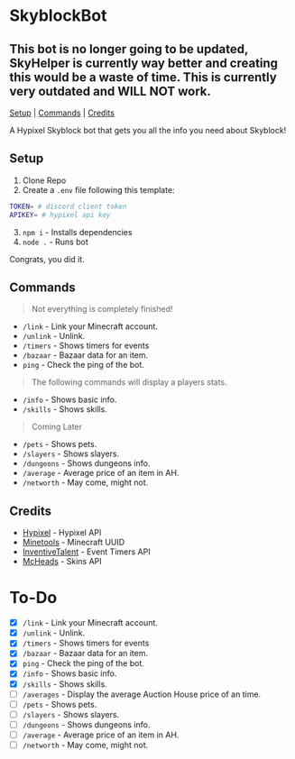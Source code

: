 # SkyblockBot
## This bot is no longer going to be updated, SkyHelper is currently way better and creating this would be a waste of time. This is currently very outdated and WILL NOT work.
[Setup](#setup) | [Commands](#commands) | [Credits](#credits)

A Hypixel Skyblock bot that gets you all the info you need about Skyblock!

## Setup
1. Clone Repo
2. Create a `.env` file following this template:
```sh
TOKEN= # discord client token 
APIKEY= # hypixel api key
```
3. `npm i` - Installs dependencies
4. `node .` - Runs bot

Congrats, you did it.

## Commands
> Not everything is completely finished!
- `/link` - Link your Minecraft account.
- `/unlink` - Unlink.
- `/timers` - Shows timers for events
- `/bazaar` - Bazaar data for an item.
- `ping` - Check the ping of the bot.
> The following commands will display a players stats. 
- `/info` - Shows basic info.
- `/skills` - Shows skills.
> Coming Later
- `/pets` - Shows pets.
- `/slayers` - Shows slayers.
- `/dungeons` - Shows dungeons info.
- `/average` - Average price of an item in AH.
- `/networth` - May come, might not.

## Credits
- [Hypixel](https://api.hypixel.net/) - Hypixel API
- [Minetools](https://api.minetools.eu/) - Minecraft UUID
- [InventiveTalent](https://github.com/InventivetalentDev) - Event Timers API
- [McHeads](https://mc-heads.net/) - Skins API

# To-Do
- [x] `/link` - Link your Minecraft account.
- [x] `/unlink` - Unlink.
- [x] `/timers` - Shows timers for events
- [x] `/bazaar` - Bazaar data for an item.
- [x] `ping` - Check the ping of the bot.
- [x] `/info` - Shows basic info.
- [x] `/skills` - Shows skills.
- [ ] `/averages` - Display the average Auction House price of an time.
- [ ] `/pets` - Shows pets.
- [ ] `/slayers` - Shows slayers.
- [ ] `/dungeons` - Shows dungeons info.
- [ ] `/average` - Average price of an item in AH.
- [ ] `/networth` - May come, might not.
